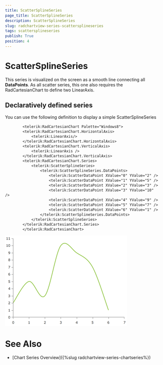 ```yaml
---
title: ScatterSplineSeries
page_title: ScatterSplineSeries
description: ScatterSplineSeries
slug: radchartview-series-scattersplineseries
tags: scattersplineseries
publish: True
position: 4
---
```


# ScatterSplineSeries



This series is visualized on the screen as a smooth line connecting all __DataPoints__. As all scatter series, this one also requires the RadCartesianChart to define two LinearAxis.
      

## Declaratively defined series

You can use the following definition to display a simple ScatterSplineSeries

	
            <telerik:RadCartesianChart Palette="Windows8">
            <telerik:RadCartesianChart.HorizontalAxis>
                <telerik:LinearAxis/>
            </telerik:RadCartesianChart.HorizontalAxis>
            <telerik:RadCartesianChart.VerticalAxis>
                <telerik:LinearAxis />
            </telerik:RadCartesianChart.VerticalAxis>
            <telerik:RadCartesianChart.Series>
                <telerik:ScatterSplineSeries>
                    <telerik:ScatterSplineSeries.DataPoints>
                        <telerik:ScatterDataPoint XValue="0" YValue="2" />
                        <telerik:ScatterDataPoint XValue="1" YValue="5" />
                        <telerik:ScatterDataPoint XValue="2" YValue="3" />
                        <telerik:ScatterDataPoint XValue="3" YValue="10" />
                        <telerik:ScatterDataPoint XValue="4" YValue="9" />
                        <telerik:ScatterDataPoint XValue="5" YValue="7" />
                        <telerik:ScatterDataPoint XValue="6" YValue="1" />
                    </telerik:ScatterSplineSeries.DataPoints>
                </telerik:ScatterSplineSeries>
            </telerik:RadCartesianChart.Series>
            </telerik:RadCartesianChart>

![radchartview-series-scattersplineseries](images/radchartview-series-scattersplineseries.png)

# See Also

 * [Chart Series Overview]({%slug radchartview-series-chartseries%})
